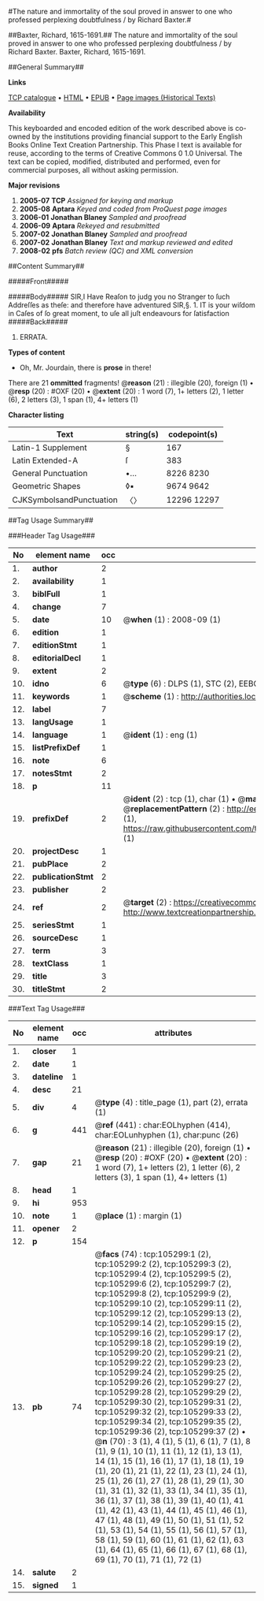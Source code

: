 #The nature and immortality of the soul proved in answer to one who professed perplexing doubtfulness / by Richard Baxter.#

##Baxter, Richard, 1615-1691.##
The nature and immortality of the soul proved in answer to one who professed perplexing doubtfulness / by Richard Baxter.
Baxter, Richard, 1615-1691.

##General Summary##

**Links**

[TCP catalogue](http://www.ota.ox.ac.uk/tcp/)  • 
[HTML](http://tei.it.ox.ac.uk/tcp/Texts-HTML/free/A26/A26963.html)  • 
[EPUB](http://tei.it.ox.ac.uk/tcp/Texts-EPUB/free/A26/A26963.epub) • 
[Page images (Historical Texts)](https://data.historicaltexts.jisc.ac.uk/view?pubId=eebo-16347153e&pageId=eebo-16347153e-105299-1)

**Availability**

This keyboarded and encoded edition of the
	       work described above is co-owned by the institutions
	       providing financial support to the Early English Books
	       Online Text Creation Partnership. This Phase I text is
	       available for reuse, according to the terms of Creative
	       Commons 0 1.0 Universal. The text can be copied,
	       modified, distributed and performed, even for
	       commercial purposes, all without asking permission.

**Major revisions**

1. __2005-07__ __TCP__ *Assigned for keying and markup*
1. __2005-08__ __Aptara__ *Keyed and coded from ProQuest page images*
1. __2006-01__ __Jonathan Blaney__ *Sampled and proofread*
1. __2006-09__ __Aptara__ *Rekeyed and resubmitted*
1. __2007-02__ __Jonathan Blaney__ *Sampled and proofread*
1. __2007-02__ __Jonathan Blaney__ *Text and markup reviewed and edited*
1. __2008-02__ __pfs__ *Batch review (QC) and XML conversion*

##Content Summary##

#####Front#####

#####Body#####
SIR,I Have Reaſon to judg you no Stranger
to ſuch Addreſſes as theſe: and
therefore have adventured SIR,§. 1. IT is your wiſdom in Caſes of ſo
great moment, to uſe all juſt endeavours
for ſatisfaction
#####Back#####

1. ERRATA.

**Types of content**

  * Oh, Mr. Jourdain, there is **prose** in there!

There are 21 **ommitted** fragments! 
 @__reason__ (21) : illegible (20), foreign (1)  •  @__resp__ (20) : #OXF (20)  •  @__extent__ (20) : 1 word (7), 1+ letters (2), 1 letter (6), 2 letters (3), 1 span (1), 4+ letters (1)

**Character listing**


|Text|string(s)|codepoint(s)|
|---|---|---|
|Latin-1 Supplement|§|167|
|Latin Extended-A|ſ|383|
|General Punctuation|•…|8226 8230|
|Geometric Shapes|◊▪|9674 9642|
|CJKSymbolsandPunctuation|〈〉|12296 12297|

##Tag Usage Summary##

###Header Tag Usage###

|No|element name|occ|attributes|
|---|---|---|---|
|1.|__author__|2||
|2.|__availability__|1||
|3.|__biblFull__|1||
|4.|__change__|7||
|5.|__date__|10| @__when__ (1) : 2008-09 (1)|
|6.|__edition__|1||
|7.|__editionStmt__|1||
|8.|__editorialDecl__|1||
|9.|__extent__|2||
|10.|__idno__|6| @__type__ (6) : DLPS (1), STC (2), EEBO-CITATION (1), OCLC (1), VID (1)|
|11.|__keywords__|1| @__scheme__ (1) : http://authorities.loc.gov/ (1)|
|12.|__label__|7||
|13.|__langUsage__|1||
|14.|__language__|1| @__ident__ (1) : eng (1)|
|15.|__listPrefixDef__|1||
|16.|__note__|6||
|17.|__notesStmt__|2||
|18.|__p__|11||
|19.|__prefixDef__|2| @__ident__ (2) : tcp (1), char (1)  •  @__matchPattern__ (2) : ([0-9\-]+):([0-9IVX]+) (1), (.+) (1)  •  @__replacementPattern__ (2) : http://eebo.chadwyck.com/downloadtiff?vid=$1&page=$2 (1), https://raw.githubusercontent.com/textcreationpartnership/Texts/master/tcpchars.xml#$1 (1)|
|20.|__projectDesc__|1||
|21.|__pubPlace__|2||
|22.|__publicationStmt__|2||
|23.|__publisher__|2||
|24.|__ref__|2| @__target__ (2) : https://creativecommons.org/publicdomain/zero/1.0/ (1), http://www.textcreationpartnership.org/docs/. (1)|
|25.|__seriesStmt__|1||
|26.|__sourceDesc__|1||
|27.|__term__|3||
|28.|__textClass__|1||
|29.|__title__|3||
|30.|__titleStmt__|2||


###Text Tag Usage###

|No|element name|occ|attributes|
|---|---|---|---|
|1.|__closer__|1||
|2.|__date__|1||
|3.|__dateline__|1||
|4.|__desc__|21||
|5.|__div__|4| @__type__ (4) : title_page (1), part (2), errata (1)|
|6.|__g__|441| @__ref__ (441) : char:EOLhyphen (414), char:EOLunhyphen (1), char:punc (26)|
|7.|__gap__|21| @__reason__ (21) : illegible (20), foreign (1)  •  @__resp__ (20) : #OXF (20)  •  @__extent__ (20) : 1 word (7), 1+ letters (2), 1 letter (6), 2 letters (3), 1 span (1), 4+ letters (1)|
|8.|__head__|1||
|9.|__hi__|953||
|10.|__note__|1| @__place__ (1) : margin (1)|
|11.|__opener__|2||
|12.|__p__|154||
|13.|__pb__|74| @__facs__ (74) : tcp:105299:1 (2), tcp:105299:2 (2), tcp:105299:3 (2), tcp:105299:4 (2), tcp:105299:5 (2), tcp:105299:6 (2), tcp:105299:7 (2), tcp:105299:8 (2), tcp:105299:9 (2), tcp:105299:10 (2), tcp:105299:11 (2), tcp:105299:12 (2), tcp:105299:13 (2), tcp:105299:14 (2), tcp:105299:15 (2), tcp:105299:16 (2), tcp:105299:17 (2), tcp:105299:18 (2), tcp:105299:19 (2), tcp:105299:20 (2), tcp:105299:21 (2), tcp:105299:22 (2), tcp:105299:23 (2), tcp:105299:24 (2), tcp:105299:25 (2), tcp:105299:26 (2), tcp:105299:27 (2), tcp:105299:28 (2), tcp:105299:29 (2), tcp:105299:30 (2), tcp:105299:31 (2), tcp:105299:32 (2), tcp:105299:33 (2), tcp:105299:34 (2), tcp:105299:35 (2), tcp:105299:36 (2), tcp:105299:37 (2)  •  @__n__ (70) : 3 (1), 4 (1), 5 (1), 6 (1), 7 (1), 8 (1), 9 (1), 10 (1), 11 (1), 12 (1), 13 (1), 14 (1), 15 (1), 16 (1), 17 (1), 18 (1), 19 (1), 20 (1), 21 (1), 22 (1), 23 (1), 24 (1), 25 (1), 26 (1), 27 (1), 28 (1), 29 (1), 30 (1), 31 (1), 32 (1), 33 (1), 34 (1), 35 (1), 36 (1), 37 (1), 38 (1), 39 (1), 40 (1), 41 (1), 42 (1), 43 (1), 44 (1), 45 (1), 46 (1), 47 (1), 48 (1), 49 (1), 50 (1), 51 (1), 52 (1), 53 (1), 54 (1), 55 (1), 56 (1), 57 (1), 58 (1), 59 (1), 60 (1), 61 (1), 62 (1), 63 (1), 64 (1), 65 (1), 66 (1), 67 (1), 68 (1), 69 (1), 70 (1), 71 (1), 72 (1)|
|14.|__salute__|2||
|15.|__signed__|1||
